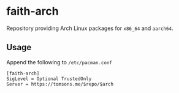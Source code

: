 # faith-arch
Repository providing Arch Linux packages for `x86_64` and `aarch64`.

## Usage

Append the following to `/etc/pacman.conf`

```
[faith-arch]
SigLevel = Optional TrustedOnly
Server = https://tomsons.me/$repo/$arch
```
